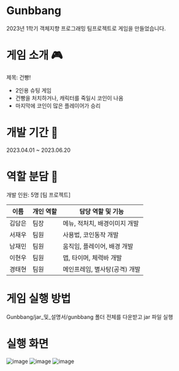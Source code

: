 # Gunbbang

2023년 1학기 객체지향 프로그래밍 팀프로젝트로 게임을 만들었습니다.

# 게임 소개 🎮
제목: 건빵!
- 2인용 슈팅 게임
- 건빵을 처치하거나, 캐릭터를 죽일시 코인이 나옴
- 마지막에 코인이 많은 플레이어가 승리

# 개발 기간 📅
2023.04.01 ~ 2023.06.20

# 역할 분담 👥
개발 인원: 5명 [팀 프로젝트]

| 이름 | 개인 역할 | 담당 역할 및 기능 |
| ------ | ---------- | ------ |
| 김담은 | 팀장 | 메뉴, 적처치, 배경이미지 개발|
| 서재우 | 팀원 | 사용법, 코인동작 개발 |
| 남재민 | 팀원 | 움직임, 플레이어, 배경 개발 |
| 이현우 | 팀원 | 맵, 타이머, 체력바 개발 |
| 경태현 | 팀원 | 메인프레임, 별사탕(공격) 개발 |


# 게임 실행 방법
Gunbbang/jar_및_설명서/gunbbang 폴더 전체를 다운받고 jar 파일 실행

# 실행 화면
![image](https://github.com/user-attachments/assets/80aae616-64d0-4fbb-8ace-8acf071d6ae7)
![image](https://github.com/user-attachments/assets/77aea720-ae33-4c9a-b502-141aedf084db)
![image](https://github.com/user-attachments/assets/c2c6de56-a7bf-43e8-b052-6f952d381f20)

